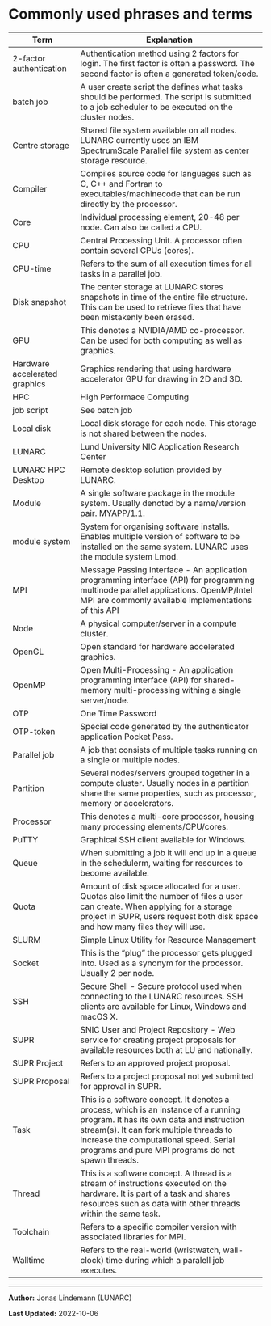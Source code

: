 # Commonly used phrases and terms

| **Term** | **Explanation** |
|----------|-----------------|
| 2-factor authentication | Authentication method using 2 factors for login. The first factor is often a password. The second factor is often a generated token/code. |
| batch job | A user create script the defines what tasks should be performed. The script is submitted to a job scheduler to be executed on the cluster nodes. |
| Centre storage | Shared file system available on all nodes. LUNARC currently uses an IBM SpectrumScale Parallel file system as center storage resource. |
| Compiler | Compiles source code for languages such as C, C++ and Fortran to executables/machinecode that can be run directly by the processor. |
| Core | Individual processing element, 20-48 per node. Can also be called a CPU. |
| CPU | Central Processing Unit. A processor often contain several CPUs (cores). |
| CPU-time | Refers to the sum of all execution times for all tasks in a parallel job. |
| Disk snapshot | The center storage at LUNARC stores snapshots in time of the entire file structure. This can be used to retrieve files that have been mistakenly been erased. |
| GPU | This denotes a NVIDIA/AMD co-processor. Can be used for both computing as well as graphics. | 
| Hardware accelerated graphics | Graphics rendering that using hardware accelerator GPU for drawing in 2D and 3D.  |
| HPC | High Performace Computing |
| job script | See batch job |
| Local disk | Local disk storage for each node. This storage is not shared between the nodes. |
| LUNARC | Lund University NIC Application Research Center |
| LUNARC HPC Desktop  | Remote desktop solution provided by LUNARC. |
| Module | A single software package in the module system. Usually denoted by a name/version pair. MYAPP/1.1. |
| module system | System for organising software installs. Enables multiple version of software to be installed on the same system. LUNARC uses the module system Lmod. |
| MPI | Message Passing Interface - An application programming interface (API) for programming multinode parallel applications. OpenMP/Intel MPI are commonly available implementations of this API |
| Node | A physical computer/server in a compute cluster. |
| OpenGL | Open standard for hardware accelerated graphics. |
| OpenMP | Open Multi-Processing - An application programming interface (API) for shared-memory multi-processing withing a single server/node. |
| OTP | One Time Password |
| OTP-token | Special code generated by the authenticator application Pocket Pass. |
| Parallel job | A job that consists of multiple tasks running on a single or multiple nodes. |
| Partition | Several nodes/servers grouped together in a compute cluster. Usually nodes in a partition share the same properties, such as processor, memory or accelerators. |
| Processor | This denotes a multi-core processor, housing many processing elements/CPU/cores. |
| PuTTY | Graphical SSH client available for Windows. |
| Queue | When submitting a job it will end up in a queue in the schedulerm, waiting for resources to become available. |
| Quota | Amount of disk space allocated for a user. Quotas also limit the number of files a user can create. When applying for a storage project in SUPR, users request both disk space and how many files they will use. |
| SLURM | Simple Linux Utility for Resource Management |
| Socket | This is the “plug” the processor gets plugged into. Used as a synonym for the processor. Usually 2 per node. |
| SSH | Secure Shell - Secure protocol used when connecting to the LUNARC resources. SSH clients are available for Linux, Windows and macOS X. |
| SUPR | SNIC User and Project Repository - Web service for creating project proposals for available resources both at LU and nationally. |
| SUPR Project | Refers to an approved project proposal. |
| SUPR Proposal | Refers to a project proposal not yet submitted for approval in SUPR. |
| Task | This is a software concept. It denotes a process, which is an instance of a running program.  It has its own data and instruction stream(s).  It can fork multiple threads to increase the computational speed.  Serial programs and pure MPI programs do not spawn threads. |
| Thread | This is a software concept.  A thread is a stream of instructions executed on the hardware.  It is part of a task and shares resources such as  data with other threads within the same task. |
| Toolchain | Refers to a specific compiler version with associated libraries for MPI. |
| Walltime | Refers to the real-world (wristwatch, wall-clock) time during which a paralell job executes.  |

---

**Author:**
Jonas Lindemann (LUNARC)

**Last Updated:**
2022-10-06